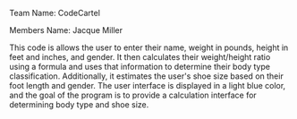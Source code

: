 Team Name: CodeCartel

Members Name: Jacque Miller

This code is  allows the user to enter their name, weight in pounds, height in feet and inches, and gender. It then calculates their weight/height ratio using a formula and uses that information to determine their body type classification. Additionally, it estimates the user's shoe size based on their foot length and gender. The user interface is displayed in a light blue color, and the goal of the program is to provide a calculation interface for determining body type and shoe size.
